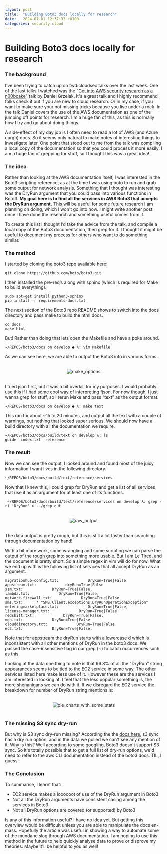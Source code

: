 ```yaml
---
layout: post
title:  "Building Boto3 docs locally for research"
date:   2024-07-01 12:37:33 +0100
categories: security cloud
---
```


# Building Boto3 docs locally for research

### The background

I've been trying to catch up on fwd:cloudsec talks over the last week. One of the last talks I watched was the "[Get into AWS security research as a n00bcake]([https://www.youtube.com/watch?v=jEFGzLbG1r4](https://www.youtube.com/watch?v=jEFGzLbG1r4))" talk by Daniel Grzelak. It's a great talk and I highly recommend folks check it out if you are new to cloud research. Or in my case, if you want to make sure your not missing tricks because you live under a rock. In the talk Daniel covers the use of the AWS documentation as one of the jumping off points for research. I'm a huge fan of this, as this is normally how I try and go about doing things. 

A side-effect of my day job is I often need to read a lot of AWS (and Azure uurgh) docs. So it seems only natural to make notes of interesting things to investigate later. One point that stood out to me from the talk was compiling a local copy of the documentation so that you could process it more easily. I am a huge fan of grepping for stuff, so I thought this was a great idea!

### The idea

Rather than looking at the AWS documentation itself, I was interested in the Boto3 scripting reference, as at the time I was using boto to run and grab some output for network analysis. Something that I thought was interesting was the DryRun argument that you could pass into various functions in Boto3. **My goal here is to find all the services in AWS Boto3 that accepts the DryRun argument.** This will be useful for some future research I am planning on doing, which I won't go into now. I might write another post once I have done the research and something useful comes from it.

To create this list I thought I’d take the advice from the talk, and compile a local copy of the Boto3 documentation, then grep for it. I thought it might be useful to document my process for others who want to do something similar.

### The method

I started by cloning the boto3 repo available here:

    git clone https://github.com/boto/boto3.git

I then installed the pre-req’s along with sphinx (which is required for Make to build everything).

    sudo apt-get install python3-sphinx
    pip install -r requirements-docs.txt

The next section of the Boto3 repo README shows to switch into the docs directory and pass make to build the html docs.

    cd docs
    make html    

But! Rather than doing that lets open the Makefile and have a poke around.

    ~/REPOS/boto3/docs on develop ● λ: vim Makefile
    
As we can see here, we are able to output the Boto3 info in various forms. 

<div style="text-align: center;">
<br>
<img src="make_opt.png" alt="make_options"/>
<br>
<br>
</div>

I tried json first, but it was a bit overkill for my purposes. I would probably use this if I had some cool way of interpreting fjson. For now though, I just wanna grep for stuff, so I rerun Make and pass “text” as the output format.

    ~/REPOS/boto3/docs on develop ● λ: make text
    
This ran for about ~15 to 20 minutes, and output all the text with a couple of warnings, but nothing that looked super serious. We should now have a build directory with all the documentation we require.

    ~/REPOS/boto3/docs/build/text on develop λ: ls
    guide  index.txt  reference

### The result

Now we can see the output, I looked around and found most of the juicy information I want lives in the following directory. 

    ~/REPOS/boto3/docs/build/text/reference/services

Now that I knew this, I could grep for DryRun and get a list of all services that use it as an argument for at least one of its functions. 

     ~/REPOS/boto3/docs/build/text/reference/services on develop λ: grep -ri 'DryRun' > ../grep_out

<div style="text-align: center;">
<br>
<img src="raw_out_1.png" alt="raw_output"/>
<br>
<br>
</div>

The data output is pretty rough, but this is still a lot faster than searching through documentation by hand! 

With a bit more work, some wrangling and some scripting we can parse the output of the rough grep into something more usable. But I am Le Tired, and the document is pretty short. So a simple regex in vim will do for now. What we end up with is the following list of services that all accept DryRun as an argument.

    migrationhub-config.txt:             DryRun=True|False
    appstream.txt:             dryRun=True|False
    ssm.txt:             DryRun=True|False,
    lambda.txt:             DryRun=True|False,
    network-firewall.txt:             DryRun=True|False
    sms.txt:      * "SMS.Client.exceptions.DryRunOperationException"
    meteringmarketplace.txt:             DryRun=True|False,
    license-manager.txt:             DryRun=True|False
    redshift.txt:             DryRun=True|False,
    mgh.txt:             DryRun=True|False
    clouddirectory.txt:             DryRun=True|False
    ec2.txt:             DryRun=True|False,

Note that for appstream the dryRun starts with a lowercase d which is inconsistent with all other mentions of DryRun in the boto3 docs. We passed the case-insensitive flag in our grep (-i) to catch occurrences such as this.

Looking at the data one thing to note is that 96.8% of all the "DryRun" string appearances seems to be tied to the EC2 service in some way. The other services listed here make less use of it. However these are the services I am interested in looking at. I feel that the less popular something is, the more shenanigans we can do with it. If we disregard the EC2 service the breakdown for number of DryRun string mentions is:

<div style="text-align: center;">
<br>
<img src="dry_run_stat.PNG" alt="pie_charts_with_some_stats"/>
<br>
<br>
</div>


### The missing S3 sync dry-run 
But why is S3 sync dry-run missing? According the the [docs here](https://docs.aws.amazon.com/cli/latest/reference/s3/sync.html), s3 sync has a dry run option, and in the data we pulled we can't see any mention of it. Why is this? Well according to some googling, Boto3 doesn't support S3 sync. So it's totally possible that to get a full list of dry-run options, we'd need to refer to the aws CLI documentation instead of the boto3 docs. TIL, I guess!

### The Conclusion
To summarise, I learnt that:

 - EC2 service makes a loooooot of use of the DryRun argument in Boto3
 - Not all the DryRun arguments have consistent casing among the services in Boto3
 - Not all DryRun options are covered (or supported) by Boto3

Is any of this information useful? I have no idea yet. But getting this overview would be difficult unless you are able to manipulate the docs en-mass. Hopefully the article was useful in showing a way to automate some of the mundane slog through AWS documentation. I am hoping to use this method in the future to help quickly analyse data to prove or disprove my theories. Maybe it'll be helpful to you as well!
